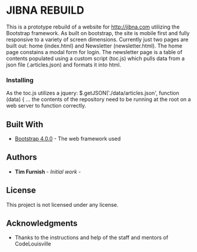 # JIBNA REBUILD

This is a prototype rebuild of a website for http://jibna.com utilizing the Bootstrap framework. As built on bootstrap, the site is mobile first and fully responsive to a variety of screen dimensions. Currently just two pages are built out: home (index.html) and Newsletter (newsletter.html). The home page constains a modal form for login. The newsletter page is a table of contents populated using a custom script (toc.js) which pulls data from a json file (.articles.json) and formats it into html. 

### Installing

As the toc.js utilizes a jquery: $.getJSON('./data/articles.json', function (data) { ...
the contents of the repository need to be running at the root on a web server to function correctly.



## Built With

* [Bootstrap 4.0.0](https://getbootstrap.com/docs/4.1/getting-started/introduction/) - The web framework used

## Authors

* **Tim Furnish** - *Initial work* - 



## License

This project is not licensed under any license.

## Acknowledgments

* Thanks to the instructions and help of the staff and mentors of CodeLouisville


